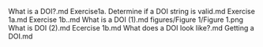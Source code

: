 What is a DOI?.md
Exercise1a. Determine if a DOI string is valid.md
Exercise 1a.md
Exercise 1b..md
What is a DOI (1).md
figures/Figure 1/Figure 1.png
What is DOI (2).md
Ecercise 1b.md
 What does a DOI look like?.md
Getting a DOI.md
